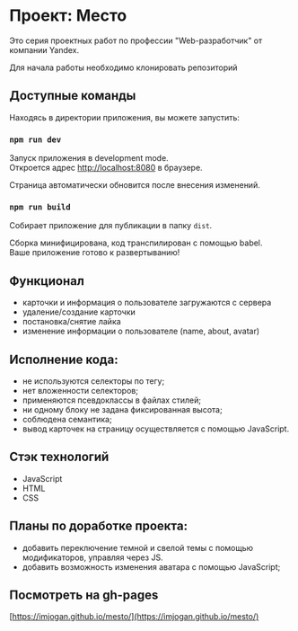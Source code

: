 # Проект: Место

Это серия проектных работ по профессии "Web-разработчик" от компании Yandex.

Для начала работы необходимо клонировать репозиторий

## Доступные команды

Находясь в директории приложения, вы можете запустить:

### `npm run dev`

Запуск приложения в development mode.\
Откроется адрес [http://localhost:8080](http://localhost:8080) в браузере.

Страница автоматически обновится после внесения изменений.

### `npm run build`

Собирает приложение для публикации в папку `dist`.

Сборка минифицирована, код транспилирован с помощью babel. \
Ваше приложение готово к развертыванию!

## Функционал

* карточки и информация о пользователе загружаются с сервера
* удаление/создание карточки
* постановка/снятие лайка
* изменение информации о пользователе (name, about, avatar)

## Исполнение кода:

* не используются селекторы по тегу;
* нет вложенности селекторов;
* применяются псевдоклассы в файлах стилей;
* ни одному блоку не задана фиксированная высота;
* соблюдена семантика;
* вывод карточек на страницу осуществляется с помощью JavaScript.

## Стэк технологий

* JavaScript
* HTML
* CSS

## Планы по доработке проекта:

* добавить переключение темной и свелой темы с помощью модификаторов, управляя через JS.
* добавить возможность изменения аватара с помощью JavaScript;

## Посмотреть на gh-pages

[https://imjogan.github.io/mesto/](https://imjogan.github.io/mesto/)
